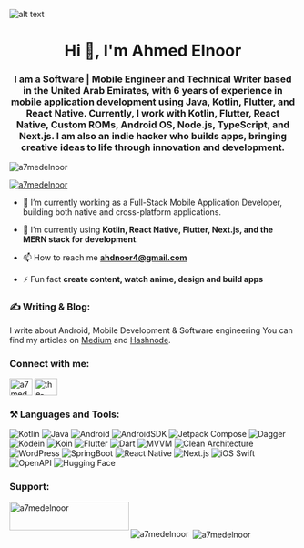 ![alt text](https://github.com/a7medelnoor/ahmedelnoor/blob/main/github_header.png?raw=true)

<h1 align="center">Hi 👋, I'm Ahmed Elnoor</h1>
<h3 align="center">I am a Software | Mobile Engineer and Technical Writer based in the United Arab Emirates, with 6 years of experience in mobile application development using Java, Kotlin, Flutter, and React Native. Currently, I work with Kotlin, Flutter, React Native, Custom ROMs, Android OS, Node.js, TypeScript, and Next.js. I am also an indie hacker who builds apps, bringing creative ideas to life through innovation and development.</h3>


<p align="left"> <img src="https://komarev.com/ghpvc/?username=a7medelnoor&label=Profile%20views&color=0e75b6&style=flat" alt="a7medelnoor" /> </p>

<p align="left"> <a href="https://twitter.com/a7medelnoor" target="blank"><img src="https://img.shields.io/twitter/follow/a7medelnoor?logo=twitter&style=for-the-badge" alt="a7medelnoor" /></a> </p>

- 🔭 I’m currently working as a Full-Stack Mobile Application Developer, building both native and cross-platform applications.
- 🌱 I’m currently using **Kotlin, React Native, Flutter, Next.js, and the MERN stack for development**.

- 📫 How to reach me **ahdnoor4@gmail.com**

- ⚡ Fun fact **create content, watch anime, design and build apps**

<h3 align="left"> ✍️ Writing & Blog: </h3>
I write about Android, Mobile Development & Software engineering You can find my articles on <a href="https://medium.com/@a7medelnoor" target="blank">Medium</a> and <a href="https://a7medelnoor.hashnode.dev" target="blank">Hashnode</a>.

<h3 align="left">Connect with me:</h3>
<p align="left">
<a href="https://twitter.com/a7medelnoor" target="blank"><img align="center" src="https://cdn.jsdelivr.net/npm/simple-icons@3.0.1/icons/twitter.svg" alt="a7medelnoor" height="30" width="40" /></a>
<a href="https://linkedin.com/in/ahmed-elnoor" target="blank"><img align="center" src="https://cdn.jsdelivr.net/npm/simple-icons@3.0.1/icons/linkedin.svg" alt="the-ahmedelnoor" height="30" width="40" /></a>
</p>

<h3 align="left"> ⚒️ Languages and Tools:</h3>
<p>
  <img alt="Kotlin" src="https://img.shields.io/badge/Kotlin-7F52FF?logo=kotlin&logoColor=white&style=flat" />
  <img alt="Java" src="https://img.shields.io/badge/Java-007396?logo=java&logoColor=white&style=flat" />
  <img alt="Android" src="https://img.shields.io/badge/Android-3DDC84?logo=Android&logoColor=white&style=flat" />
  <img alt="AndroidSDK" src="https://img.shields.io/badge/AndroidSDK-3DDC84?logo=android&logoColor=white&style=flat" />
  <img alt="Jetpack Compose" src="https://img.shields.io/badge/Jetpack%20Compose-4285F4?logo=jetpackcompose&logoColor=white&style=flat" />
  <img alt="Dagger" src="https://img.shields.io/badge/Dagger-FF8000?logo=dagger&logoColor=white&style=flat" />
  <img alt="Kodein" src="https://img.shields.io/badge/Kodein-21759B?logo=kodein&logoColor=white&style=flat" />
  <img alt="Koin" src="https://img.shields.io/badge/Koin-6DB33F?logo=koin&logoColor=white&style=flat" />
  <img alt="Flutter" src="https://img.shields.io/badge/Flutter-02569B?logo=flutter&logoColor=white&style=flat" />
  <img alt="Dart" src="https://img.shields.io/badge/Dart-0175C2?logo=dart&logoColor=white&style=flat" />
  <img alt="MVVM" src="https://img.shields.io/badge/MVVM-0052CC?logo=microsoft&logoColor=white&style=flat" />
  <img alt="Clean Architecture" src="https://img.shields.io/badge/Clean%20Architecture-0052CC?logo=cleanarchitecture&logoColor=white&style=flat" />
  <img alt="WordPress" src="https://img.shields.io/badge/WordPress-21759B?logo=wordpress&logoColor=white&style=flat" />
  <img alt="SpringBoot" src="https://img.shields.io/badge/SpringBoot-6DB33F?logo=springboot&logoColor=white&style=flat" />
  <img alt="React Native" src="https://img.shields.io/badge/React%20Native-61DAFB?logo=react&logoColor=black&style=flat" />
  <img alt="Next.js" src="https://img.shields.io/badge/Next.js-000000?logo=next.js&logoColor=white&style=flat" />
  <img alt="iOS Swift" src="https://img.shields.io/badge/Swift-FA7343?logo=swift&logoColor=white&style=flat" />
  <img alt="OpenAPI" src="https://img.shields.io/badge/OpenAPI-85EA2D?logo=openapiinitiative&logoColor=black&style=flat" />
  <img alt="Hugging Face" src="https://img.shields.io/badge/Hugging%20Face-FFD700?logo=huggingface&logoColor=black&style=flat" />
</p>



<h3 align="left">Support:</h3>
<p><a href="https://www.buymeacoffee.com/a7medelnoor"> <img align="left" src="https://cdn.buymeacoffee.com/buttons/v2/default-yellow.png" height="50" width="210" alt="a7medelnoor" /></a></p><br><br>

<p><img align="left" src="https://github-readme-stats.vercel.app/api/top-langs?username=a7medelnoor&show_icons=true&locale=en&layout=compact" alt="a7medelnoor" /></p>

<p>&nbsp;<img align="center" src="https://github-readme-stats.vercel.app/api?username=a7medelnoor&show_icons=true&locale=en" alt="a7medelnoor" /></p>
